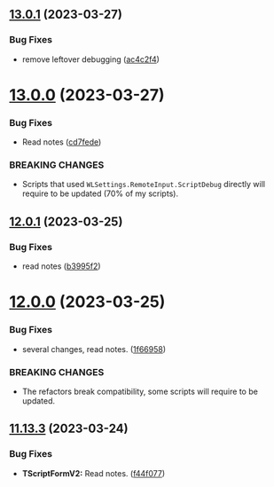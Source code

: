 ## [13.0.1](https://github.com/Torwent/WaspLib/compare/v13.0.0...v13.0.1) (2023-03-27)


### Bug Fixes

* remove leftover debugging ([ac4c2f4](https://github.com/Torwent/WaspLib/commit/ac4c2f41f0f0da053accba5a45bd12089bc67de5))



# [13.0.0](https://github.com/Torwent/WaspLib/compare/v12.0.1...v13.0.0) (2023-03-27)


### Bug Fixes

* Read notes ([cd7fede](https://github.com/Torwent/WaspLib/commit/cd7fedee975707cf5f3b657f0373265f64e57fcd))


### BREAKING CHANGES

* Scripts that used `WLSettings.RemoteInput.ScriptDebug` directly will require to be updated (70% of my scripts).



## [12.0.1](https://github.com/Torwent/WaspLib/compare/v12.0.0...v12.0.1) (2023-03-25)


### Bug Fixes

* read notes ([b3995f2](https://github.com/Torwent/WaspLib/commit/b3995f2dfb3877ba976bc45b68d9295c994bf06e))



# [12.0.0](https://github.com/Torwent/WaspLib/compare/v11.13.3...v12.0.0) (2023-03-25)


### Bug Fixes

* several changes, read notes. ([1f66958](https://github.com/Torwent/WaspLib/commit/1f66958f190446737de9fc941206f9612755a501))


### BREAKING CHANGES

* The refactors break compatibility, some scripts will require to be updated.



## [11.13.3](https://github.com/Torwent/WaspLib/compare/v11.13.2...v11.13.3) (2023-03-24)


### Bug Fixes

* **TScriptFormV2:** Read notes. ([f44f077](https://github.com/Torwent/WaspLib/commit/f44f0775a5c1f7206afdbc84360c233ecb91aa1e))



